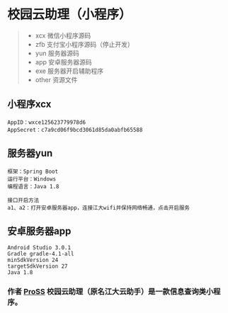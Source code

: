 ﻿# 校园云助理（小程序）

> * xcx 微信小程序源码
> * zfb 支付宝小程序源码（停止开发）
> * yun 服务器源码
> * app 安卓服务器源码
> * exe 服务器开启辅助程序
> * other 资源文件

## 小程序xcx

```
AppID：wxce125623779978d6
AppSecret：c7a9cd06f9bcd3061d85da0abfb65588
```

## 服务器yun
```
框架：Spring Boot
运行平台：Windows
编程语言：Java 1.8

接口开启方法
a1、a2：打开安卓服务器app，连接江大wifi并保持网络畅通，点击开启服务
```

## 安卓服务器app
```
Android Studio 3.0.1
Gradle gradle-4.1-all
minSdkVersion 24
targetSdkVersion 27
Java 1.8
```

### 作者 [ProSS][1] 校园云助理（原名江大云助手）是一款信息查询类小程序。

[1]:https://gitee.com/pross